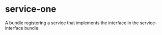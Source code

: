 # service-one

A bundle registering a service that implements the interface in the service-interface bundle.
